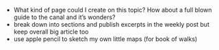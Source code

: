 - What kind of page could I create on this topic? How about a full blown guide to the canal and it’s wonders?
- break down into sections and publish excerpts in the weekly post but keep overall big article too
- use apple pencil to sketch my own little maps (for book of walks)